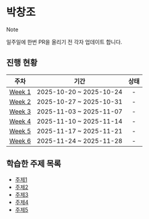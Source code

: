 # 박창조

> [!NOTE]
> 일주일에 한번 PR을 올리기 전 각자 업데이트 합니다.

## 진행 현황

| 주차 | 기간 | 상태 |
|:---:|:---:|:---:|
| [Week 1](./week01/) | 2025-10-20 ~ 2025-10-24 | - |
| [Week 2](./week02/) | 2025-10-27 ~ 2025-10-31  | - |
| [Week 3](./week03/) | 2025-11-03 ~ 2025-11-07 | - |
| [Week 4](./week04/) | 2025-11-10 ~ 2025-11-14 | - |
| [Week 5](./week05/) | 2025-11-17 ~ 2025-11-21 | - |
| [Week 6](./week06/) | 2025-11-24 ~ 2025-11-28 | - |

## 학습한 주제 목록

- [주제1](./day01_주제명.md)
- [주제2](./day02_주제명.md)
- [주제3](./day03_주제명.md)
- [주제4](./day04_주제명.md)
- [주제5](./day05_주제명.md)